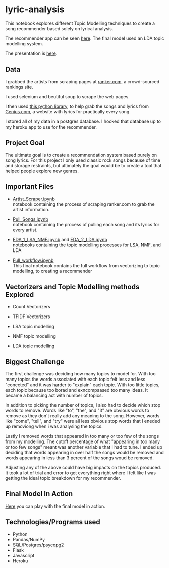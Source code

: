 # lyric-analysis
This notebook explores different Topic Modelling techniques to create a song recommender based solely on lyrical analysis.

The recommender app can be seen [here](https://song-recommendation-by-lyrics.herokuapp.com/). The final model used an LDA topic modelling system.

The presentation is [here](Music_Recommender.pdf).

## Data
I grabbed the artists from scraping pages at [ranker.com](https://www.ranker.com/), a crowd-sourced rankings site.

I used selenium and beutiful soup to scrape the web pages.

I then used [this python library](https://github.com/johnwmillr/LyricsGenius), to help grab the songs and lyrics from [Genius.com](https://genius.com/), a website with lyrics for practically every song. 

I stored all of my data in a postgres database. I hooked that database up to my heroku app to use for the recommender.

## Project Goal
The ultimate goal is to create a recommendation system based purely on song lyrics. For this project I only used classic rock songs because of time and storage restraints, but ultimately the goal would be to create a tool that helped people explore new genres.


## Important Files

- [Artist_Scraper.ipynb](workbooks/Artist_Scraper.ipynb)\
  notebook containing the process of scraping ranker.com to grab the artist information. 
  
- [Pull_Songs.ipynb](workbooks/Pull_Songs.ipynb)\
  notebook containing the process of pulling each song and its lyrics for every artist. 
  
- [EDA_1_LSA_NMF.ipynb](workbooks/EDA_1_LSA_NMF.ipynb) and [EDA_2_LDA.ipynb](workbooks/EDA_2_LDA.ipynb)\
  notebooks containing the topic modelling processes for LSA, NMF, and LDA  
  
- [Full_workflow.ipynb](workbooks/Full_workflow.ipynb)\
  This final notebook contains the full workflow from vectorizing to topic modelling, to creating a recommender
  
  
  
## Vectorizers and Topic Modelling methods Explored
- Count Vectorizers
- TFIDF Vectorizers 

- LSA topic modelling
- NMF topic modelling
- LDA topic modelling
  

## Biggest Challenge

The first challenge was deciding how many topics to model for. With too many topics the words associated with each topic felt less and less "conected" and it was harder to "explain" each topic. With too little topics, each topic because too borad and exncompaased too many ideas. It became a balancing act with number of topics.

In addition to picking the number of topics, I also had to decide which stop words to remove. Words like "to", "the", and "it" are obvious words to remove as they don't really add any meaning to the song. However, words like "come", "tell", and "try" were all less obvious stop words that I eneded up removiong when i was analysing the topics. 

Lastly I removed words that appeared in too many or too few of the songs from my modelling. The cutoff percentage of what "appearing in too many or too few songs" meant was another variable that I had to tune. I ended up deciding that words appearing in over half the songs would be removed and words appearing in less than 3 percent of the songs woud be removed. 

Adjusting any of the above could have big impacts on the topics produced. It took a lot of trial and error to get everything right where I felt like I was getting the ideal topic breakdown for my recommender. 
  

  
## Final Model In Action
[Here](https://song-recommendation-by-lyrics.herokuapp.com/) you can play with the final model in action.


## Technologies/Programs used
- Python
- Pandas/NumPy
- SQL/Postgres/psycopg2
- Flask
- Javascript
- Heroku

